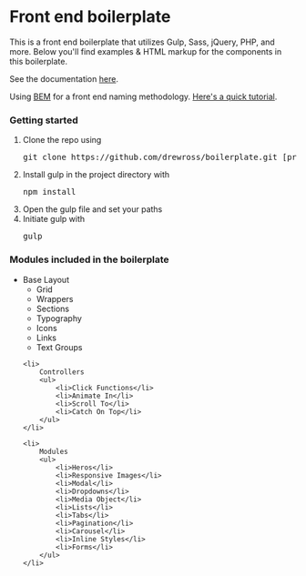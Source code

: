 <h1>Front end boilerplate</h1>
<p>This is a front end boilerplate that utilizes Gulp, Sass, jQuery, PHP, and more. Below you'll find examples &amp; HTML markup for the components in this boilerplate.</p>

<p>See the documentation <a href="http://www.gramophone.roztocki.com/" target="_blank">here</a>.

<p>Using <a href="https://en.bem.info/method/definitions/" target="_blank">BEM</a> for a front end naming methodology. <a href="http://csswizardry.com/2013/01/mindbemding-getting-your-head-round-bem-syntax/" target="_blank">Here's a quick tutorial</a>.


<h3>Getting started</h3>
<ol>
	<li>Clone the repo using <pre>git clone https://github.com/drewross/boilerplate.git [project directory]</pre></li>
	<li>Install gulp in the project directory with <pre>npm install</pre></li>
    <li>Open the gulp file and set your paths</li>
	<li>Initiate gulp with <pre>gulp</pre></li>
</ol>

<h3>Modules included in the boilerplate</h3>
<ul>
	<li>
    	Base Layout
        <ul>
            <li>Grid</li>
            <li>Wrappers</li>
            <li>Sections</li>
            <li>Typography</li>
            <li>Icons</li>
            <li>Links</li>
            <li>Text Groups</li>
        </ul>
     </li>

    <li>
        Controllers
        <ul>
            <li>Click Functions</li>
            <li>Animate In</li>
            <li>Scroll To</li>
            <li>Catch On Top</li>
        </ul>
    </li>

    <li>
        Modules
        <ul>
            <li>Heros</li>
            <li>Responsive Images</li>
            <li>Modal</li>
            <li>Dropdowns</li>
            <li>Media Object</li>
            <li>Lists</li>
            <li>Tabs</li>
            <li>Pagination</li>
            <li>Carousel</li>
            <li>Inline Styles</li>
            <li>Forms</li>
        </ul>
    </li>
</ul>

